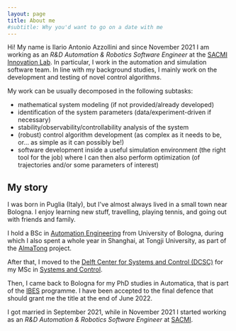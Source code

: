 ```yaml
---
layout: page
title: About me
#subtitle: Why you'd want to go on a date with me
---
```


Hi! My name is Ilario Antonio Azzollini and since November 2021 I am working as an _R&D Automation & Robotics Software Engineer_ at the [SACMI Innovation Lab](https://www.sacmi.it/en-us/Corporate/Innovation/Sacmi-Innovation-Lab). In particular, I work in the automation and simulation software team. In line with my background studies, I mainly work on the development and testing of novel control algorithms. 

My work can be usually decomposed in the following subtasks:
* mathematical system modeling (if not provided/already developed)
* identification of the system parameters (data/experiment-driven if necessary)
* stability/observability/controllability analysis of the system
* (robust) control algorithm development (as complex as it needs to be, or... as simple as it can possibly be!)
* software development inside a useful simulation environment (the right tool for the job) where I can then also perform optimization (of trajectories and/or some parameters of interest)

## My story

I was born in Puglia (Italy), but I've almost always lived in a small town near Bologna. I enjoy learning new stuff, travelling, playing tennis, and going out with friends and family.

I hold a BSc in [Automation Engineering](https://corsi.unibo.it/1cycle/AutomationEngineering) from University of Bologna, during which I also spent a whole year in Shanghai, at Tongji University, as part of the [AlmaTong](https://corsi.unibo.it/2cycle/AutomationEngineering/opportunities-multiple-degree-programme) project.

After that, I moved to the [Delft Center for Systems and Control (DCSC)](https://www.tudelft.nl/3me/over/afdelingen/delft-center-for-systems-and-control) for my MSc in [Systems and Control](https://www.tudelft.nl/onderwijs/opleidingen/masters/systems-control/msc-systems-control).

Then, I came back to Bologna for my PhD studies in Automatica, that is part of the [IBES](https://phd.unibo.it/ibes/en/phd-programme) programme. I have been accepted to the final defence that should grant me the title at the end of June 2022.

I got married in September 2021, while in November 2021 I started working as an _R&D Automation & Robotics Software Engineer_ at [SACMI](https://www.sacmi.it/en-us/).
